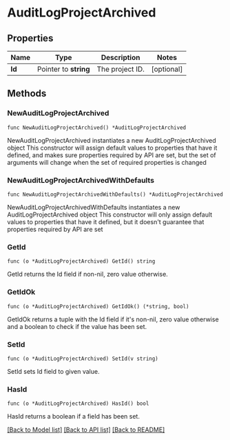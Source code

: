 # AuditLogProjectArchived

## Properties

Name | Type | Description | Notes
------------ | ------------- | ------------- | -------------
**Id** | Pointer to **string** | The project ID. | [optional] 

## Methods

### NewAuditLogProjectArchived

`func NewAuditLogProjectArchived() *AuditLogProjectArchived`

NewAuditLogProjectArchived instantiates a new AuditLogProjectArchived object
This constructor will assign default values to properties that have it defined,
and makes sure properties required by API are set, but the set of arguments
will change when the set of required properties is changed

### NewAuditLogProjectArchivedWithDefaults

`func NewAuditLogProjectArchivedWithDefaults() *AuditLogProjectArchived`

NewAuditLogProjectArchivedWithDefaults instantiates a new AuditLogProjectArchived object
This constructor will only assign default values to properties that have it defined,
but it doesn't guarantee that properties required by API are set

### GetId

`func (o *AuditLogProjectArchived) GetId() string`

GetId returns the Id field if non-nil, zero value otherwise.

### GetIdOk

`func (o *AuditLogProjectArchived) GetIdOk() (*string, bool)`

GetIdOk returns a tuple with the Id field if it's non-nil, zero value otherwise
and a boolean to check if the value has been set.

### SetId

`func (o *AuditLogProjectArchived) SetId(v string)`

SetId sets Id field to given value.

### HasId

`func (o *AuditLogProjectArchived) HasId() bool`

HasId returns a boolean if a field has been set.


[[Back to Model list]](../README.md#documentation-for-models) [[Back to API list]](../README.md#documentation-for-api-endpoints) [[Back to README]](../README.md)


